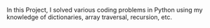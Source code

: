 In this Project, I solved various coding problems in Python using my knowledge of dictionaries, array traversal, recursion, etc.
